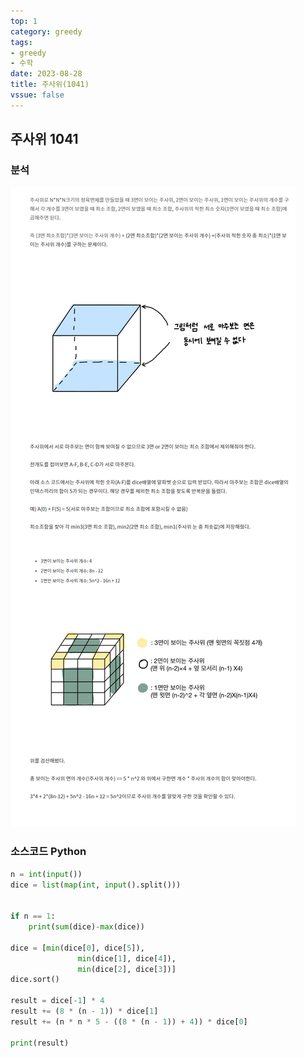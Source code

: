 ```yaml
---
top: 1
category: greedy
tags:
- greedy
- 수학
date: 2023-08-28
title: 주사위(1041)
vssue: false
---
```

## 주사위 1041
### 분석
![no_image](./image/2023-08028-dice.png)
### 소스코드 Python
```python
n = int(input())
dice = list(map(int, input().split()))


if n == 1:
    print(sum(dice)-max(dice))

dice = [min(dice[0], dice[5]),
               min(dice[1], dice[4]),
               min(dice[2], dice[3])]
dice.sort()

result = dice[-1] * 4
result += (8 * (n - 1)) * dice[1]
result += (n * n * 5 - ((8 * (n - 1)) + 4)) * dice[0]

print(result)
```
